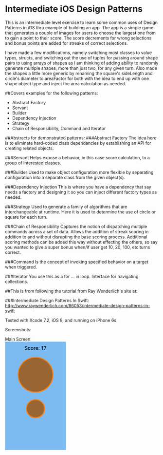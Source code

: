 # Intermediate iOS Design Patterns

This is an intermediate level exercise to learn some common uses of Design Patterns in iOS thru example of building an app. The app is a simple game that generates a couple of images for users to choose the largest one from to gain a point to their score. The score decrements for wrong selections and bonus points are added for streaks of correct selections. 

I have made a few modifications, namely switching most classes to value types, structs, and switching out the use of tuples for passing around shape pairs to using arrays of shapes as I am thinking of adding ability to randomly generate multiple shapes, more than just two, for any given turn. Also made the shapes a little more generic by renaming the square's sideLength and circle's diameter to areaFactor for both with the idea to end up with one shape object type and inject the area calculation as needed.


##Covers examples for the following patterns:

  * Abstract Factory
  * Servant
  * Builder
  * Dependency Injection
  * Strategy
  * Chain of Responsibility, Command and Iterator

##Abstracts for demonstrated patterns:
###Abstract Factory
The idea here is to eliminate hard-coded class dependancies by establishing an API for creating related objects.

###Servant
Helps expose a behavior, in this case score calculation, to a group of interested classes.

###Builder
Used to make object configuration more flexible by separating configuration into a separate class from the given object(s).

###Dependency Injection
This is where you have a dependency that say needs a factory and designing it so you can inject different factory types as needed.

###Strategy
Used to generate a family of algorithms that are interchangeable at runtime. Here it is used to determine the use of circle or square for each turn.

###Chain of Responsibility
Captures the notion of dispatching multiple commands across a set of data. Allows the addition of streak scoring in addition to and without disrupting the base scoring process. Additional scoring methods can be added this way without effecting the others, so say you wanted to give a super bonus when/if user get 10, 20, 100, etc turns correct.

###Command
Is the concept of invoking specified behavior on a target when triggered.

###Iterator
You use this as a for ... in loop. Interface for navigating collections.

##This is from following the tutorial from Ray Wenderlich's site at:

###Intermediate Design Patterns In Swift:
http://www.raywenderlich.com/86053/intermediate-design-patterns-in-swift

Tested with Xcode 7.2, iOS 8, and running on iPhone 6s

Screenshots:

Main Screen:<br>
<img src="mainScreen.png" alt="Main Screen" style="width: 200px;" width=200 />